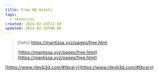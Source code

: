 ```yaml
---
title: Free HQ Assets
tags:
  - resources
created: 2024-02-24T22:50
updated: 2024-02-26T00:08
---
```


> [!info] https://mantissa.xyz/pages/free.html  
>  
> [https://mantissa.xyz/pages/free.html](https://mantissa.xyz/pages/free.html)

[https://www.rileyb3d.com/#library](https://www.rileyb3d.com/#library)
